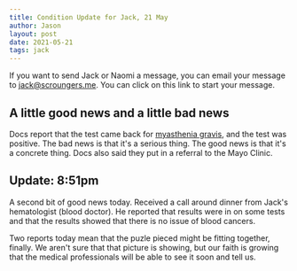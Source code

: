 ```yaml
---
title: Condition Update for Jack, 21 May
author: Jason
layout: post
date: 2021-05-21
tags: jack
---
```


If you want to send Jack or Naomi a message, you can email your message to [jack@scroungers.me](mailto:jack@scroungers.me?subject=Thoughts%20for%20Jack&bcc:jandnmiller@usfamily.net).  You can click on this link to start your message.

## A little good news and a little bad news

  Docs report that the test came back for [myasthenia gravis](https://www.medicinenet.com/myasthenia_gravis/article.htm#what_is_myasthenic_crisis_what_are_the_symptoms_and_signs_is_it_life_threatening), and the test was positive.  The bad news is that it's a serious thing.  The good news is that it's a concrete thing.  Docs also said they put in a referral to the Mayo Clinic. 

## Update: 8:51pm

A second bit of good news today.  Received a call around dinner from Jack's hematologist (blood doctor).  He reported that results were in on some tests and that the results showed that there is no issue of blood cancers.

Two reports today mean that the puzle pieced might be fitting together, finally.  We aren't sure that that picture is showing, but our faith is growing that the medical professionals will be able to see it soon and tell us.






